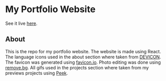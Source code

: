 # My Portfolio Website
See it live [here](https://bofmar.github.io/portfolio/).

## About
This is the repo for my portfolio website. The website is made using React. The language icons used in the about section where taken from [DEVICON](https://devicon.dev/). The favicon was generated using [favicon.io](https://favicon.io/). Photo editing was done using [remove.bg](https://www.remove.bg/). All gifs used in the projects section where taken from my previews projects using [Peek](https://github.com/phw/peek#requirements).